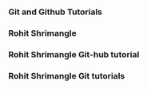 ### Git and Github Tutorials

### Rohit Shrimangle

### Rohit Shrimangle Git-hub tutorial
### Rohit Shrimangle Git tutorials

